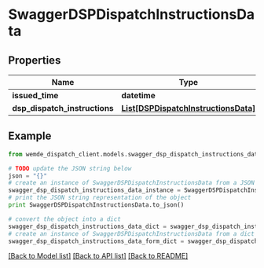# SwaggerDSPDispatchInstructionsData


## Properties

Name | Type | Description | Notes
------------ | ------------- | ------------- | -------------
**issued_time** | **datetime** |  | [optional] 
**dsp_dispatch_instructions** | [**List[DSPDispatchInstructionsData]**](DSPDispatchInstructionsData.md) |  | [optional] 

## Example

```python
from wemde_dispatch_client.models.swagger_dsp_dispatch_instructions_data import SwaggerDSPDispatchInstructionsData

# TODO update the JSON string below
json = "{}"
# create an instance of SwaggerDSPDispatchInstructionsData from a JSON string
swagger_dsp_dispatch_instructions_data_instance = SwaggerDSPDispatchInstructionsData.from_json(json)
# print the JSON string representation of the object
print SwaggerDSPDispatchInstructionsData.to_json()

# convert the object into a dict
swagger_dsp_dispatch_instructions_data_dict = swagger_dsp_dispatch_instructions_data_instance.to_dict()
# create an instance of SwaggerDSPDispatchInstructionsData from a dict
swagger_dsp_dispatch_instructions_data_form_dict = swagger_dsp_dispatch_instructions_data.from_dict(swagger_dsp_dispatch_instructions_data_dict)
```
[[Back to Model list]](../README.md#documentation-for-models) [[Back to API list]](../README.md#documentation-for-api-endpoints) [[Back to README]](../README.md)


